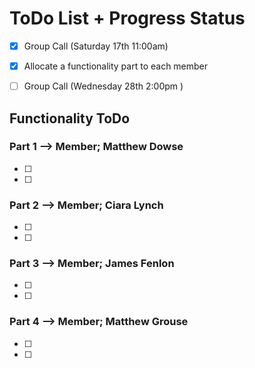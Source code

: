 # ToDo List + Progress Status

- [x] Group Call (Saturday 17th 11:00am)

- [x] Allocate a functionality part to each member

- [ ] Group Call (Wednesday 28th 2:00pm )

   

  ## 

## Functionality ToDo

### Part 1  --> Member; Matthew Dowse

- [ ] 
- [ ] 

### Part 2 --> Member; Ciara Lynch

- [ ] 
- [ ] 

### Part 3 --> Member; James Fenlon

- [ ] 
- [ ] 

### Part 4 --> Member; Matthew Grouse

- [ ] 
- [ ] 